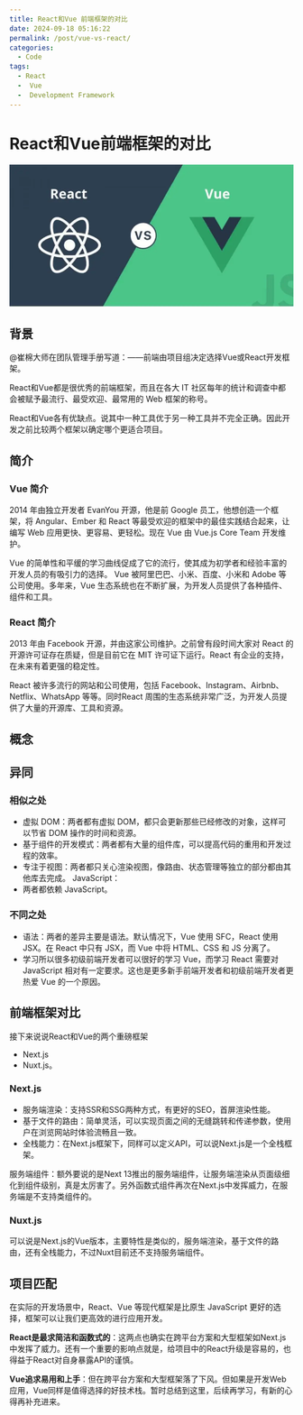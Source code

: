 ```yaml
---
title: React和Vue 前端框架的对比
date: 2024-09-18 05:16:22
permalink: /post/vue-vs-react/
categories:
  - Code
tags:
  - React
  -  Vue
  -  Development Framework
---
```


# React和Vue前端框架的对比

![](https://github.com/lvxuan149/picx-images-hosting/raw/master/1111.3nrkuh2lfb.webp)

## 背景

@崔棉大师在团队管理手册写道：——前端由项目组决定选择Vue或React开发框架。

React和Vue都是很优秀的前端框架，而且在各大 IT 社区每年的统计和调查中都会被赋予最流行、最受欢迎、最常用的 Web 框架的称号。

React和Vue各有优缺点。说其中一种工具优于另一种工具并不完全正确。因此开发之前比较两个框架以确定哪个更适合项目。


## 简介

### Vue 简介

2014 年由独立开发者 EvanYou 开源，他是前 Google 员工，他想创造一个框架，将 Angular、Ember 和 React 等最受欢迎的框架中的最佳实践结合起来，让编写 Web 应用更快、更容易、更轻松。现在 Vue 由 Vue.js Core Team 开发维护。

Vue 的简单性和平缓的学习曲线促成了它的流行，使其成为初学者和经验丰富的开发人员的有吸引力的选择。 Vue 被阿里巴巴、小米、百度、小米和 Adobe 等公司使用。多年来，Vue 生态系统也在不断扩展，为开发人员提供了各种插件、组件和工具。

### React 简介

2013 年由 Facebook 开源，并由这家公司维护。之前曾有段时间大家对 React 的开源许可证存在质疑，但是目前它在 MIT 许可证下运行。React 有企业的支持，在未来有着更强的稳定性。

React 被许多流行的网站和公司使用，包括 Facebook、Instagram、Airbnb、Netflix、WhatsApp 等等。同时React 周围的生态系统非常广泛，为开发人员提供了大量的开源库、工具和资源。

## 概念




## 异同

### 相似之处

- 虚拟 DOM：两者都有虚拟 DOM，都只会更新那些已经修改的对象，这样可以节省 DOM 操作的时间和资源。
- 基于组件的开发模式：两者都有大量的组件库，可以提高代码的重用和开发过程的效率。
- 专注于视图：两者都只关心渲染视图，像路由、状态管理等独立的部分都由其他库去完成。
JavaScript：
- 两者都依赖 JavaScript。


### 不同之处

- 语法：两者的差异主要是语法。默认情况下，Vue 使用 SFC，React 使用 JSX。在 React 中只有 JSX，而 Vue 中将 HTML、CSS 和 JS 分离了。
- 学习所以很多初级前端开发者可以很好的学习 Vue，而学习 React 需要对 JavaScript 相对有一定要求。这也是更多新手前端开发者和初级前端开发者更热爱 Vue 的一个原因。

## 前端框架对比


接下来说说React和Vue的两个重磅框架

- Next.js
- Nuxt.js。


### Next.js

- 服务端渲染：支持SSR和SSG两种方式，有更好的SEO，首屏渲染性能。
- 基于文件的路由：简单灵活，可以实现页面之间的无缝跳转和传递参数，使用户在浏览网站时体验流畅且一致。
- 全栈能力：在Next.js框架下，同样可以定义API，可以说Next.js是一个全栈框架。

服务端组件：额外要说的是Next 13推出的服务端组件，让服务端渲染从页面级细化到组件级别，真是太厉害了。另外函数式组件再次在Next.js中发挥威力，在服务端是不支持类组件的。

### Nuxt.js

可以说是Next.js的Vue版本，主要特性是类似的，服务端渲染，基于文件的路由，还有全栈能力，不过Nuxt目前还不支持服务端组件。


## 项目匹配

在实际的开发场景中，React、Vue 等现代框架是比原生 JavaScript 更好的选择，框架可以让我们更高效的进行应用开发。

**React是最求简洁和函数式的**：这两点也确实在跨平台方案和大型框架如Next.js中发挥了威力。还有一个重要的影响点就是，给项目中的React升级是容易的，也得益于React对自身暴露API的谨慎。

**Vue追求易用和上手**：但在跨平台方案和大型框架落了下风。但如果是开发Web应用，Vue同样是值得选择的好技术栈。暂时总结到这里，后续再学习，有新的心得再补充进来。




### 